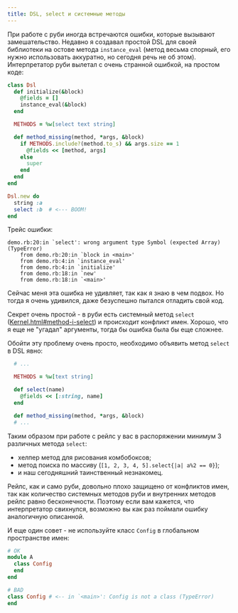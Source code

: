 ```yaml
---
title: DSL, select и системные методы
---
```


При работе с руби иногда встречаются ошибки, которые вызывают замешательство. Недавно я создавал
простой DSL для своей библиотеки на остове метода `instance_eval` (метод весьма спорный, его нужно
использовать аккуратно, но сегодня речь не об этом). Интерпретатор руби вылетал с очень странной ошибкой,
на простом коде:

``` ruby
class Dsl
  def initialize(&block)
    @fields = []
    instance_eval(&block)
  end

  METHODS = %w[select text string]

  def method_missing(method, *args, &block)
    if METHODS.include?(method.to_s) && args.size == 1
      @fields << [method, args]
    else
      super
    end
  end
end

Dsl.new do
  string :a
  select :b  # <--- BOOM!
end
```

Трейс ошибки:

```
demo.rb:20:in `select': wrong argument type Symbol (expected Array) (TypeError)
	from demo.rb:20:in `block in <main>'
	from demo.rb:4:in `instance_eval'
	from demo.rb:4:in `initialize'
	from demo.rb:18:in `new'
	from demo.rb:18:in `<main>'
```

Сейчас меня эта ошибка не удивляет, так как я знаю в чем подвох. Но тогда я очень удивился, даже безуспешно пытался отладить
свой код.

Секрет очень простой - в руби есть системный метод `select`
([Kernel.html#method-i-select](http://www.ruby-doc.org/core-1.9.3/Kernel.html#method-i-select)) и происходит конфликт имен.
Хорошо, что я еще не "угадал" аргументы, тогда бы ошибка была бы еще сложнее.

Обойти эту проблему очень просто, необходимо объявить метод `select` в DSL явно:

``` ruby
  # ...

  METHODS = %w[text string]

  def select(name)
    @fields << [:string, name]
  end

  def method_missing(method, *args, &block)
  # ...
```

Таким образом при работе с рейлс у вас в распоряжении минимум 3 различных метода `select`: 

* хелпер метод для рисования комбобоксов;
* метод поиска по массиву (`[1, 2, 3, 4, 5].select{|a| a%2 == 0}`);
* и наш сегодняшний таинственный незнакомец.

Рейлс, как и само руби, довольно плохо защищено от конфликтов имен, так как количество
системных методов руби и внутренних методов рейлс равно бесконечности. Поэтому если
вам кажется, что интерпретатор свихнулся, возможно вы как раз поймали ошибку аналогичную описанной.

И еще один совет - не используйте класс `Config` в глобальном пространстве имен:

``` ruby
# OK
module A
  class Config
  end
end

# BAD
class Config # <-- in `<main>': Config is not a class (TypeError) 
end
```
